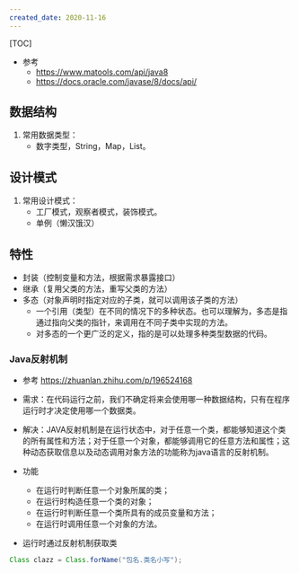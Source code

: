```yaml
---
created_date: 2020-11-16
---
```


[TOC]

- 参考
  - https://www.matools.com/api/java8
  - https://docs.oracle.com/javase/8/docs/api/

## 数据结构

1. 常用数据类型：
   - 数字类型，String，Map，List。

## 设计模式

1. 常用设计模式：
   - 工厂模式，观察者模式，装饰模式。
   - 单例（懒汉饿汉）

## 特性

- 封装（控制变量和方法，根据需求暴露接口）
- 继承（复用父类的方法，重写父类的方法）
- 多态（对象声明时指定对应的子类，就可以调用该子类的方法）
  - 一个引用（类型）在不同的情况下的多种状态。也可以理解为，多态是指通过指向父类的指针，来调用在不同子类中实现的方法。
  - 对多态的一个更广泛的定义，指的是可以处理多种类型数据的代码。

### Java反射机制

- 参考 https://zhuanlan.zhihu.com/p/196524168

- 需求：在代码运行之前，我们不确定将来会使用哪一种数据结构，只有在程序运行时才决定使用哪一个数据类。

- 解决：JAVA反射机制是在运行状态中，对于任意一个类，都能够知道这个类的所有属性和方法；对于任意一个对象，都能够调用它的任意方法和属性；这种动态获取信息以及动态调用对象方法的功能称为java语言的反射机制。

- 功能

  - 在运行时判断任意一个对象所属的类；
  - 在运行时构造任意一个类的对象；
  - 在运行时判断任意一个类所具有的成员变量和方法；
  - 在运行时调用任意一个对象的方法。

- 运行时通过反射机制获取类

```java
Class clazz = Class.forName("包名.类名小写");
```
